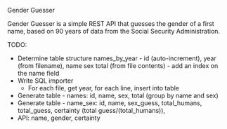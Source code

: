 Gender Guesser

Gender Guesser is a simple REST API that guesses the gender of a first name, based on 90 years of data from the Social Security Administration.

TODO:

* Determine table structure names_by_year - id (auto-increment), year (from filename), name sex total (from file contents) - add an index on the name field
* Write SQL importer
    * For each file, get year, for each line, insert into table
* Generate table - names: id, name, sex, total (group by name and sex)
* Generate table - name_sex: id, name, sex_guess, total_humans, total_guess, certainty (total guess/(total_humans)),
* API: name, gender, certainty
